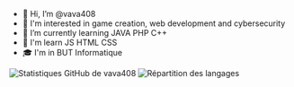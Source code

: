 - 👋 Hi, I’m @vava408
- 👀 I'm interested in game creation, web development and cybersecurity
- 🌱 I’m currently learning JAVA PHP C++
- 💞️ I'm learn JS HTML CSS
- 🎓 I'm in BUT Informatique

![Statistiques GitHub de vava408](https://github-readme-stats.vercel.app/api?username=vava408&show_icons=true&theme=radical)
![Répartition des langages](https://github-readme-stats.vercel.app/api/top-langs/?username=vava408&layout=compact&theme=radical)



<!---
vava408/vava408 is a ✨ special ✨ repository because its `README.md` (this file) appears on your GitHub profile.
You can click the Preview link to take a look at your changes.
--->
